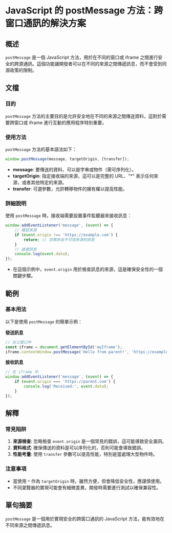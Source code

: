 <!--
Meta Description: # JavaScript 的 postMessage 方法：跨窗口通訊的解決方案 ## 概述 `postMessage` 是一個 JavaScript 方法，用於在不同的窗口或 iframe 之間進行安全的跨源通訊。這個功能讓開發者可以在不同的來源之間傳遞訊息，而不會受到同源政策的限制。 ## 文檔...
Meta Keywords: postmessage, event, javascript, iframe, message
-->

# JavaScript 的 postMessage 方法：跨窗口通訊的解決方案

## 概述
`postMessage` 是一個 JavaScript 方法，用於在不同的窗口或 iframe 之間進行安全的跨源通訊。這個功能讓開發者可以在不同的來源之間傳遞訊息，而不會受到同源政策的限制。

## 文檔
### 目的
`postMessage` 方法的主要目的是允許安全地在不同的來源之間傳送資料，這對於需要跨窗口或 iframe 進行互動的應用程序特別重要。

### 使用方法
`postMessage` 方法的基本語法如下：

```javascript
window.postMessage(message, targetOrigin, [transfer]);
```

- **message**: 要傳送的資料，可以是字串或物件（需可序列化）。
- **targetOrigin**: 指定接收端的來源，這可以是完整的 URL、"*" 表示任何來源，或者其他特定的來源。
- **transfer**: 可選參數，允許轉移物件的擁有權以提高性能。

### 詳細說明
使用 `postMessage` 時，接收端需要設置事件監聽器來接收訊息：

```javascript
window.addEventListener('message', (event) => {
    // 確認來源
    if (event.origin !== 'https://example.com') {
        return; // 忽略來自不可信來源的訊息
    }
    // 處理訊息
    console.log(event.data);
});
```

- 在這個示例中，`event.origin` 用於檢查訊息的來源，這是確保安全性的一個關鍵步驟。

## 範例
### 基本用法
以下是使用 `postMessage` 的簡單示例：

**發送訊息**

```javascript
// 在父窗口中
const iframe = document.getElementById('myIframe');
iframe.contentWindow.postMessage('Hello from parent!', 'https://example.com');
```

**接收訊息**

```javascript
// 在 iframe 中
window.addEventListener('message', (event) => {
    if (event.origin === 'https://parent.com') {
        console.log('Received:', event.data);
    }
});
```

## 解釋
### 常見陷阱
1. **來源檢查**: 忽略檢查 `event.origin` 是一個常見的錯誤，這可能導致安全漏洞。
2. **資料格式**: 確保傳送的資料是可以序列化的，否則可能會導致錯誤。
3. **性能考量**: 使用 `transfer` 參數可以提高性能，特別是當處理大型物件時。

### 注意事項
- 當使用 `*` 作為 `targetOrigin` 時，雖然方便，但會降低安全性，應謹慎使用。
- 不同瀏覽器的實現可能會有細微差異，開發時需要進行測試以確保兼容性。

## 單句摘要
`postMessage` 是一個用於實現安全的跨窗口通訊的 JavaScript 方法，能有效地在不同來源之間傳遞訊息。